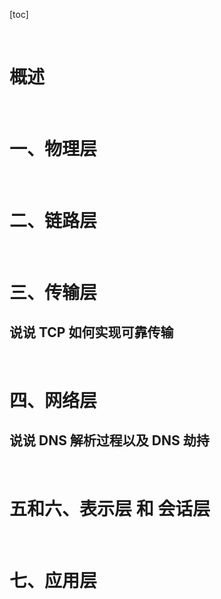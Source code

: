 [toc]







&emsp;
&emsp;
# 概述






&emsp;
&emsp;
# 一、物理层







&emsp;
&emsp;
# 二、链路层







&emsp;
&emsp;
# 三、传输层
## 说说 TCP 如何实现可靠传输






&emsp;
&emsp;
# 四、网络层
## 说说 DNS 解析过程以及 DNS 劫持







&emsp;
&emsp;
# 五和六、表示层 和 会话层 










&emsp;
&emsp;
# 七、应用层